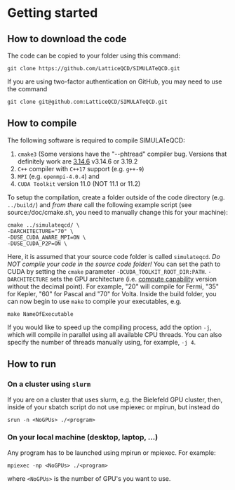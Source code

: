 Getting started
===============

## How to download the code

The code can be copied to your folder using this command:

```shell
git clone https://github.com/LatticeQCD/SIMULATeQCD.git
```

If you are using two-factor authentication on GitHub, you may need to use the command

```shell
git clone git@github.com:LatticeQCD/SIMULATeQCD.git
```
## How to compile

The following software is required to compile SIMULATeQCD:

1. `cmake3` (Some versions have the "--phtread" compiler bug. Versions that definitely work are [3.14.6](https://gitlab.kitware.com/cmake/cmake/tree/) v3.14.6 or 3.19.2 
2. `C++` compiler with `C++17` support  (e.g. `g++-9`)
3. `MPI` (e.g. `openmpi-4.0.4`) and
4. `CUDA Toolkit` version 11.0 (NOT 11.1 or 11.2)

To setup the compilation, create a folder outside of the code directory (e.g. `../build/`) and *from there* call the following example script (see source:/doc/cmake.sh, you need to manually change this for your machine): 
```shell
cmake ../simulateqcd/ \
-DARCHITECTURE="70" \
-DUSE_CUDA_AWARE_MPI=ON \
-DUSE_CUDA_P2P=ON \
``` 
Here, it is assumed that your source code folder is called `simulateqcd`. *Do NOT compile your code in the source code folder!* 
You can set the path to CUDA by setting the `cmake` parameter `-DCUDA_TOOLKIT_ROOT_DIR:PATH`.
`-DARCHITECTURE` sets the GPU architecture (i.e. [compute capability](https://en.wikipedia.org/wiki/CUDA#GPUs_supported) version without the decimal point). For example, "20" will compile for Fermi, "35" for Kepler, "60" for Pascal and "70" for Volta. 
Inside the build folder, you can now begin to use `make` to compile your executables, e.g. 
```shell
make NameOfExecutable
```
If you would like to speed up the compiling process, add the option `-j`, which will compile in parallel using all available CPU threads. You can also specify the number of threads manually using, for example, `-j 4`.

## How to run


### On a cluster using `slurm`

If you are on a cluster that uses slurm, e.g. the Bielefeld GPU cluster, then, inside of your sbatch script do not use mpiexec or mpirun, but instead do
```shell
srun -n <NoGPUs> ./<program> 
```

### On your local machine (desktop, laptop, ...)

Any program has to be launched using mpirun or mpiexec. 
For example:
```shell
mpiexec -np <NoGPUs> ./<program> 
```
where `<NoGPUs>` is the number of GPU's you want to use.
